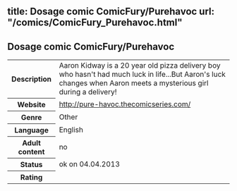 title: Dosage comic ComicFury/Purehavoc
url: "/comics/ComicFury_Purehavoc.html"
---
Dosage comic ComicFury/Purehavoc
-----------------------------------------

<table class="comicinfo">
<tr>
<th>Description</th><td>Aaron Kidway is a 20 year old pizza delivery boy who hasn't had much luck in life...But Aaron's luck changes when Aaron meets a mysterious girl during a delivery!</td>
</tr>
<tr>
<th>Website</th><td><a href="http://pure-havoc.thecomicseries.com/">http://pure-havoc.thecomicseries.com/</a></td>
</tr>
<tr>
<th>Genre</th><td>Other</td>
</tr>
<tr>
<th>Language</th><td>English</td>
</tr>
<tr>
<th>Adult content</th><td>no</td>
</tr>
<tr>
<th>Status</th><td>ok on 04.04.2013</td>
</tr>
<tr>
<th>Rating</th><td><div class="g-plusone" data-size="standard" data-annotation="bubble"
 data-href="http://pure-havoc.thecomicseries.com/"></div></td>
</tr>
</table>
<script type="text/javascript">
  (function() {
    var po = document.createElement('script'); po.type = 'text/javascript'; po.async = true;
    po.src = 'https://apis.google.com/js/plusone.js';
    var s = document.getElementsByTagName('script')[0]; s.parentNode.insertBefore(po, s);
  })();
</script>
